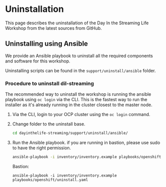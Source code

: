 # Uninstallation

This page describes the uninstallation of the Day In the Streaming Life Workshop from the latest sources from GitHub.

## Uninstalling using Ansible

We provide an Ansible playbook to uninstall all the required components and software for this workshop.

Uninstalling scripts can be found in the `support/uninstall/ansible` folder.

### Procedure to uninstall dil-streaming

The recommended way to uninstall the workshop is running the ansible playbook using `oc login` via the CLI. This is the fastest way to run the installer as it's already running in the cluster closest to the master node.


1. Via the CLI, login to your OCP cluster using the `oc login` command.

1. Change folder to the uninstall base.

    ```bash
    cd dayinthelife-streaming/support/uninstall/ansible/
    ```

1. Run the Ansible playbook. if you are running in bastion, please use sudo to have the right permission.

    ```bash
    ansible-playbook -i inventory/inventory.example playbooks/openshift/uninstall.yaml
    ```
    Bastion:

    ```sudo bash
    ansible-playbook -i inventory/inventory.example playbooks/openshift/uninstall.yaml
    ```
